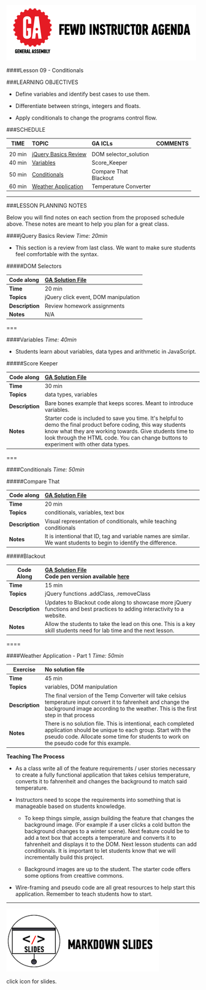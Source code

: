![GeneralAssemb.ly](../../img/icons/instr_agenda.png)


####Lesson 09 - Conditionals 


###LEARNING OBJECTIVES


*	Define variables and identify best cases to use them.

*	Differentiate between strings, integers and floats.

*	Apply conditionals to change the programs control flow.


###SCHEDULE


| TIME        | TOPIC| GA ICLs| COMMENTS |
| ------------- |:-------------|:-------------------|:----------------|
||
| 20 min | [jQuery Basics Review](https://github.com/generalassembly-studio/FEWD_2.0.0/blob/FEWD_2.0.1/Week_05_JS_ComputerScience/09_variables_conditionals/README.md#jquery-basics-review) | DOM selector_solution  |  |
| 40 min | [Variables](https://github.com/generalassembly-studio/FEWD_2.0.0/blob/FEWD_2.0.1/Week_05_JS_ComputerScience/09_variables_conditionals/README.md#variables) | Score_Keeper |  |
| 50 min | [Conditionals](https://github.com/generalassembly-studio/FEWD_2.0.0/blob/FEWD_2.0.1/Week_05_JS_ComputerScience/09_variables_conditionals/README.md#conditionals) | Compare That <br> Blackout  |  |
| 60 min | [Weather Application](https://github.com/generalassembly-studio/FEWD_2.0.0/blob/FEWD_2.0.1/Week_05_JS_ComputerScience/09_variables_conditionals/README.md#weather-application---part-1) | Temperature Converter |  |

---

###LESSON PLANNING NOTES

Below you will find notes on each section from the proposed schedule above. These notes are  meant to help you plan for a great class.

####jQuery Basics Review
_Time: 20min_

*	This section is a review from last class. We want to make sure students feel comfortable with the syntax.

#####DOM Selectors

| Code along | [GA Solution File](solution/domSelectors_solution)|
| :------------- |:-------------|
| __Time__ | 20 min| 
| __Topics__ | jQuery click event, DOM manipulation| 
| __Description__| Review homework assignments|   
| __Notes__|  N/A |

===

####Variables
_Time: 40min_

*	Students learn about variables, data types and arithmetic in JavaScript.

#####Score Keeper

|Code along | [GA Solution File](solution/score_keeper)|
| ------------- |:-------------|
| __Time__ | 30 min| 
| __Topics__ | data types, variables | 
| __Description__| Bare bones example that keeps scores. Meant to introduce variables. |   
| __Notes__| Starter code is included to save you time. It's helpful to demo the final product before coding, this way students know what they are working towards. Give students time to look through the HTML code. You can change buttons to experiment with other data types. | 
 
===


####Conditionals
_Time: 50min_

#####Compare That

|Code along | [GA Solution File](solutions/compare_that)|
| ------------- |:-------------|
| __Time__ | 20 min | 
| __Topics__ | conditionals, variables, text box | 
| __Description__| Visual representation of conditionals, while teaching conditionals |    
| __Notes__| It is intentional that ID, tag and variable names are similar. We want students to begin to identify the difference. | 


#####Blackout

| Code Along | [GA Solution File](solutions/blackout) <br> Code pen version available [here](http://codepen.io/nevan/pen/ywqEC)|
| ------------- |:-------------|
| __Time__ | 15 min | 
| __Topics__ | jQuery functions .addClass, .removeClass  | 
| __Description__| Updates to Blackout code along to showcase more jQuery functions and best practices to adding interactivity to a website.|   
| __Notes__| Allow the students to take the lead on this one. This is a key skill  students need for lab time and the next lesson. | 
 
====


####Weather Application - Part 1
_Time: 50min_


| Exercise | No solution file|
| ------------- |:-------------|
| __Time__ | 45 min | 
| __Topics__ | variables, DOM manipulation | 
| __Description__| The final version of the Temp Converter will take celsius temperature input convert it to  fahrenheit and change the background image according to the weather. This is the first step in that process|    
| __Notes__| There is no solution file. This is intentional, each completed application should  be unique to each group. Start with the pseudo code. Allocate some time for students to work on the pseudo code for this example. | 


__Teaching The Process__
 *	As a class write all of the feature requirements / user stories necessary to create a fully functional application that takes celsius temperature, converts it to fahrenheit and changes the background to match said temperature. 
 
*	Instructors need to scope the requirements into something that is manageable based on students knowledge.

	*	To keep things simple, assign building the feature that changes the background image. (For example if a user clicks a cold button the background changes to a winter scene). Next feature could be to add a text box that accepts a temperature and converts it to fahrenheit and displays it to the DOM. Next lesson students can add conditionals. It is important to let students know that we will incrementally build this project. 
	
	*	Background images are up to the student. The starter code offers some options from creattive commons.

*	Wire-framing and pseudo code are all great resources to help start this application. Remember to teach students how to start.

----

[![slides](../../img/icons/slides.png)](slides.md)

click icon for slides.
